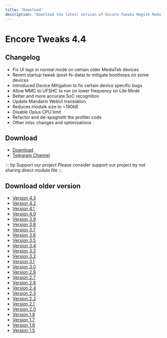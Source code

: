 ```yaml
---
title: "Download"
description: "Download the latest version of Encore Tweaks Magisk Module here"
---
```


# Encore Tweaks 4.4

## Changelog

- Fix UI lags in normal mode on certain older MediaTek devices
- Revert startup tweak (post-fs-data) to mitigate bootloops on some devices
- Introduced Device Mitigation to fix certain device specific bugs
- Allow MMC to UFSHC to run on lower frequency on Lite Mode
- Better and more accurate SoC recognition
- Update Mandarin WebUI translation
- Reduces module size to ~190kB
- Disable Oplus CPU limit
- Refactor and de-spaghetti the profiler code
- Other misc changes and optimizations

## Download
- [Download](https://github.com/Rem01Gaming/encore/releases/tag/4.4)
- [Telegram Channel](https://rem01schannel.t.me)

::: tip Support our project
Please consider support our project by not sharing direct module file
:::

## Download older version
- [Version 4.3](/download/version/4.3)
- [Version 4.2](/download/version/4.2)
- [Version 4.1](/download/version/4.1)
- [Version 4.0](/download/version/4.0)
- [Version 3.9](/download/version/3.9)
- [Version 3.8](/download/version/3.8)
- [Version 3.7](/download/version/3.7)
- [Version 3.6](/download/version/3.6)
- [Version 3.5](/download/version/3.5)
- [Version 3.4](/download/version/3.4)
- [Version 3.3](/download/version/3.3)
- [Version 3.2](/download/version/3.2)
- [Version 3.1](/download/version/3.1)
- [Version 3.0](/download/version/3.0)
- [Version 2.8](/download/version/2.8)
- [Version 2.7](/download/version/2.7)
- [Version 2.6](/download/version/2.6)
- [Version 2.4](/download/version/2.4)
- [Version 2.3](/download/version/2.3)
- [Version 2.2](/download/version/2.2)
- [Version 2.1](/download/version/2.1)
- [Version 2.0](/download/version/2.0)
- [Version 1.8](/download/version/1.8)
- [Version 1.7](/download/version/1.7)
- [Version 1.6](/download/version/1.6)
- [Version 1.5](/download/version/1.5)
